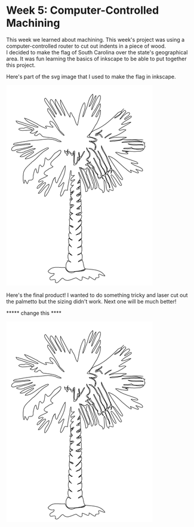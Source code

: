 # Week 5: Computer-Controlled Machining

This week we learned about machining. This week's project was using a computer-controlled router to cut out indents in a piece of wood.  
I decided to make the flag of South Carolina over the state's geographical area. It was fun learning the basics of inkscape to be able to put together this project.

Here's part of the svg image that I used to make the flag in inkscape.

![palmetto_svg](palmetto_svg.PNG)

Here's the final product! I wanted to do something tricky and laser cut out the palmetto but the sizing didn't work. Next one will be much better!


***** change this ****

![palmetto_svg](palmetto_svg.PNG)
